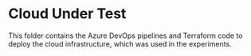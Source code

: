 # Cloud Under Test

This folder contains the Azure DevOps pipelines and Terraform code to deploy the cloud infrastructure, which was used in the experiments.
